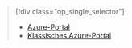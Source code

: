 > [!div class="op_single_selector"]
> * [Azure-Portal](../articles/storage/storage-enable-and-view-metrics.md)
> * [Klassisches Azure-Portal](../articles/storage/storage-enable-and-view-metrics-classic-portal.md)
> 
> 



<!--HONumber=Feb17_HO3-->


